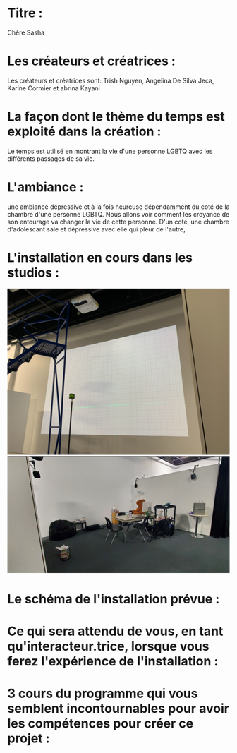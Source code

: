 # Titre : 
Chère Sasha

# Les créateurs et créatrices : 
Les créateurs et créatrices sont: Trish Nguyen, Angelina De Silva Jeca, Karine Cormier et abrina Kayani

# La façon dont le thème du temps est exploité dans la création :
Le temps est utilisé en montrant la vie d'une personne LGBTQ avec les différents passages de sa vie.


# L'ambiance :
une ambiance dépressive et à la fois heureuse dépendamment du coté de la chambre d'une personne LGBTQ. Nous allons voir comment les croyance de son entourage va changer la vie de
cette personne. D'un coté, une chambre d'adolescant sale et dépressive avec elle qui pleur de l'autre,

# L'installation en cours dans les studios :

![sacha_projecteur](../Medias/Photos/Chere_sacha_projecteur.PNG)
![sacha_installatio](../Medias/Photos/Chere_sacha_installation.PNG)

# Le schéma de l'installation prévue :


# Ce qui sera attendu de vous, en tant qu'interacteur.trice, lorsque vous ferez l'expérience de l'installation :


# 3 cours du programme qui vous semblent incontournables pour avoir les compétences pour créer ce projet :
